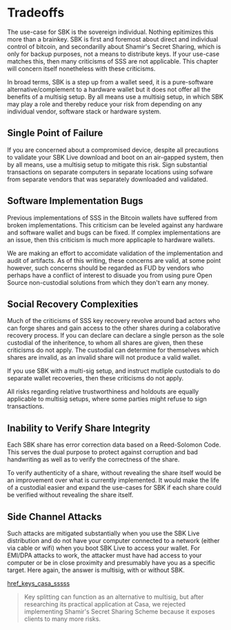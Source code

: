 # Tradeoffs

The use-case for SBK is the sovereign individual. Nothing epitimizes
this more than a brainkey. SBK is first and foremost about direct and
individual control of bitcoin, and secondarilly about Shamir's Secret
Sharing, which is only for backup purposes, not a means to distribute
keys. If your use-case matches this, then many criticisms of SSS are
not applicable. This chapter will concern itself nonetheless with
these criticisms.

In broad terms, SBK is a step up from a wallet seed, it is a
pure-software alternative/complement to a hardware wallet but it does
not offer all the benefits of a multisig setup. By all means use a
multisig setup, in which SBK may play a role and thereby reduce your
risk from depending on any individual vendor, software stack or
hardware system.


## Single Point of Failure

If you are concerned about a compromised device, despite all
precautions to validate your SBK Live download and boot on an
air-gapped system, then by all means, use a multisig setup to mitigate
this risk. Sign substantial transactions on separate computers in
separate locations using sofware from separate vendors that was
separately downloaded and validated.


## Software Implementation Bugs

Previous implementations of SSS in the Bitcoin wallets have suffered
from broken implementations. This criticism can be leveled against any
hardware and software wallet and bugs can be fixed. If complex
implementations are an issue, then this criticism is much more
applicaple to hardware wallets.

We are making an effort to accomidate validation of the implementation
and audit of artifacts. As of this writing, these concerns are valid,
at some point however, such concerns should be regarded as FUD by
vendors who perhaps have a conflict of interest to disuade you from
using pure Open Source non-custodial solutions from which they don't
earn any money.


## Social Recovery Complexities

Much of the criticisms of SSS key recovery revolve around bad actors
who can forge shares and gain access to the other shares during a
colaborative recovery process. If you can declare can declare a single
person as the sole custodial of the inheritence, to whom all shares
are given, then these criticisms do not apply. The custodial can
determine for themselves which shares are invalid, as an invalid share
will not produce a valid wallet.

If you use SBK with a multi-sig setup, and instruct mutliple
custodials to do separate wallet recoveries, then these criticisms do
not apply.

All risks regarding relative trustworthiness and holdouts are equally
applicable to multisig setups, where some parties might refuse to sign
transactions.


## Inability to Verify Share Integrity

Each SBK share has error correction data based on a Reed-Solomon Code.
This serves the dual purpose to protect against corruption and bad
handwriting as well as to verify the correctness of the share.

To verify authenticity of a share, without revealing the share itself
would be an improvement over what is currently implemented. It would
make the life of a custodial easier and expand the use-cases for SBK
if each share could be verified without revealing the share itself.


## Side Channel Attacks

Such attacks are mitigated substantially when you use the SBK Live
distribution and do not have your computer connected to a network
(either via cable or wifi) when you boot SBK Live to access your
wallet. For EMI/DPA attacks to work, the attacker must have had access
to your computer or be in close proximity and presumably have you as a
specific target. Here again, the answer is multisig, with or without
SBK.


[href_keys_casa_sssss]

>  Key splitting can function as an alternative to multisig, but after
>  researching its practical application at Casa, we rejected
>  implementing Shamir's Secret Sharing Scheme because it exposes
>  clients to many more risks.

[href_security_nihilism]: https://news.ycombinator.com/item?id=27897975

[href_keys_casa_sssss]: https://blog.keys.casa/shamirs-secret-sharing-security-shortcomings/

[href_clavestone]: https://medium.com/clavestone/bitcoin-multisig-vs-shamirs-secret-sharing-scheme-ea83a888f033


